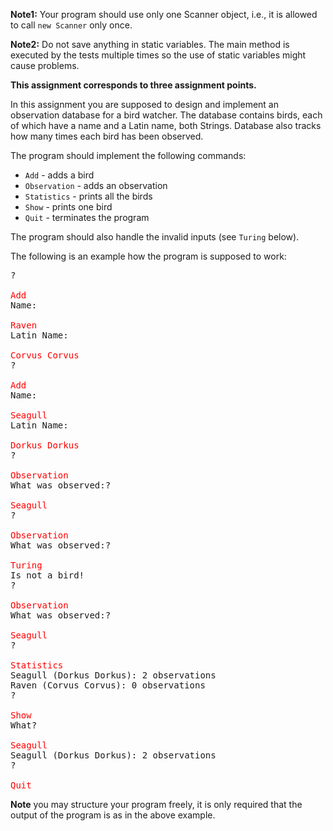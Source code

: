 **Note1:** Your program should use only one Scanner object, i.e., it is allowed to call
`new Scanner` only once.

**Note2:** Do not save anything in static variables. The main method is executed by the tests
multiple times so the use of static variables might cause problems.

**This assignment corresponds to three assignment points.**

In this assignment you are supposed to design and implement an observation database for a bird
watcher. The database contains birds, each of which have a name and a Latin name, both Strings.
Database also tracks how many times each bird has been observed.

The program should implement the following commands:

* `Add` - adds a bird
* `Observation` - adds an observation
* `Statistics` - prints all the birds
* `Show` - prints one bird
* `Quit` - terminates the program

The program should also handle the invalid inputs (see `Turing` below).

The following is an example how the program is supposed to work:

<pre>
? 

<font color="red">Add</font>
Name: 

<font color="red">Raven</font>
Latin Name: 

<font color="red">Corvus Corvus</font>
? 

<font color="red">Add</font>
Name: 

<font color="red">Seagull</font>
Latin Name: 

<font color="red">Dorkus Dorkus</font>
? 

<font color="red">Observation</font>
What was observed:? 

<font color="red">Seagull</font>
? 

<font color="red">Observation</font>
What was observed:? 

<font color="red">Turing</font>
Is not a bird!
? 

<font color="red">Observation</font>
What was observed:? 

<font color="red">Seagull</font>
? 

<font color="red">Statistics</font>
Seagull (Dorkus Dorkus): 2 observations
Raven (Corvus Corvus): 0 observations
? 

<font color="red">Show</font>
What? 

<font color="red">Seagull</font>
Seagull (Dorkus Dorkus): 2 observations
? 

<font color="red">Quit</font>
</pre>

**Note** you may structure your program freely, it is only required that the output
of the program is as in the above example.